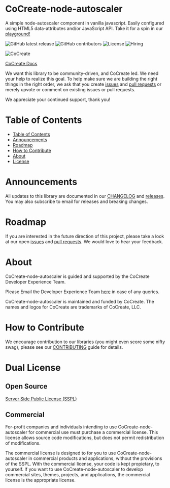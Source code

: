 # CoCreate-node-autoscaler
A simple node-autoscaler component in vanilla javascript. Easily configured using HTML5 data-attributes and/or JavaScript API. Take it for a spin in our [playground!](https://cocreate.app/docs/node-autoscaler)

![GitHub latest release](https://img.shields.io/github/v/release/CoCreate-app/CoCreate-node-autoscaler?style=flat-square)
![GitHub contributors](https://img.shields.io/github/contributors/CoCreate-app/CoCreate-node-autoscaler?style=flat-square)
![License](https://img.shields.io/static/v1?style=flat-square&label=license&message=SSPL&color=green)
![Hiring](https://img.shields.io/static/v1?style=flat-square&label=&message=Hiring&color=blueviolet)

![CoCreate](https://cdn.cocreate.app/logo.png)

[CoCreate Docs](https://cocreate.app/docs/node-autoscaler)

We want this library to be community-driven, and CoCreate led. We need your help to realize this goal. To help make sure we are building the right things in the right order, we ask that you create [issues](https://github.com/CoCreate-app/Realtime_Admin_CRM_and_CMS/issues) and [pull requests](https://github.com/CoCreate-app/Realtime_Admin_CRM_and_CMS/pulls) or merely upvote or comment on existing issues or pull requests.

We appreciate your continued support, thank you!

# Table of Contents

- [Table of Contents](#table-of-contents)
- [Announcements](#announcements)
- [Roadmap](#roadmap)
- [How to Contribute](#how-to-contribute)
- [About](#about)
- [License](#license)

<a name="announcements"></a>
# Announcements

All updates to this library are documented in our [CHANGELOG](https://github.com/CoCreate-app/CoCreate-node-autoscaler/blob/master/CHANGELOG.md) and [releases](https://github.com/CoCreate-app/CoCreate-node-autoscaler/releases). You may also subscribe to email for releases and breaking changes. 

<a name="roadmap"></a>
# Roadmap

If you are interested in the future direction of this project, please take a look at our open [issues](https://github.com/CoCreate-app/CoCreate-node-autoscaler/issues) and [pull requests](https://github.com/CoCreate-app/CoCreate-node-autoscaler/pulls). We would love to hear your feedback.


<a name="about"></a>
# About

CoCreate-node-autoscaler is guided and supported by the CoCreate Developer Experience Team.

Please Email the Developer Experience Team [here](mailto:develop@cocreate.app) in case of any queries.

CoCreate-node-autoscaler is maintained and funded by CoCreate. The names and logos for CoCreate are trademarks of CoCreate, LLC.

<a name="contribute"></a>
# How to Contribute

We encourage contribution to our libraries (you might even score some nifty swag), please see our [CONTRIBUTING](https://github.com/CoCreate-app/CoCreate-node-autoscaler/blob/master/CONTRIBUTING.md) guide for details.

<a name="license"></a>
# Dual License
## Open Source
[Server Side Public License (SSPL)](https://github.com/CoCreate-app/CoCreate-node-autoscaler/blob/master/LICENSE)

## Commercial
For-profit companies and individuals intending to use CoCreate-node-autoscaler for 
commercial use must purchase a commercial license. This license allows 
source code modifications, but does not permit redistribution of 
modifications.

The commercial license is designed to for you to use CoCreate-node-autoscaler in 
commercial products and applications, without the provisions of the SSPL. 
With the commercial license, your code is kept propietary, to yourself. 
If you want to use CoCreate-node-autoscaler to develop commercial sites, themes, 
projects, and applications, the commercial license is the appropriate license.

